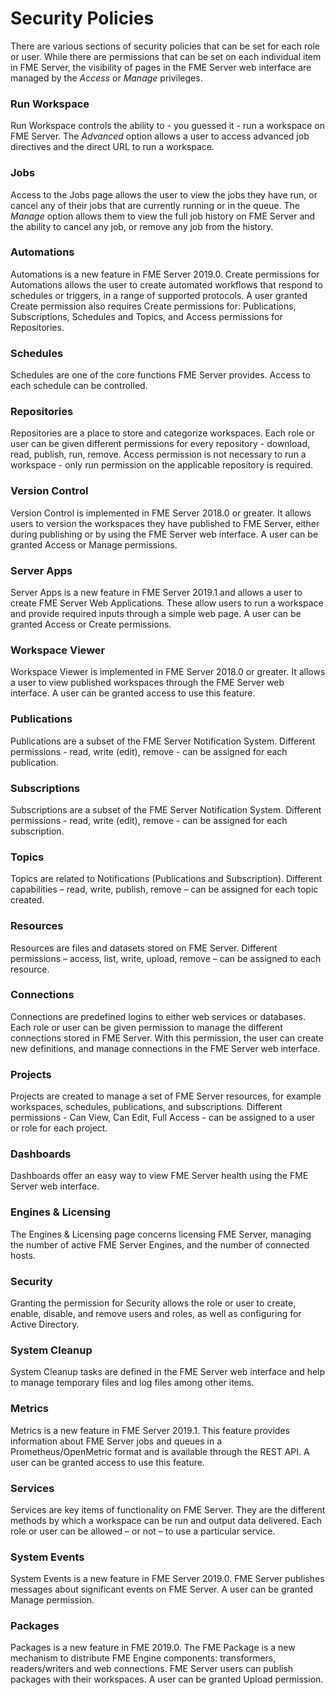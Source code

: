 # Security Policies #

There are various sections of security policies that can be set for each role or user. While there are permissions that can be set on each individual item in FME Server, the visibility of pages in the FME Server web interface are managed by the *Access* or *Manage* privileges.

### Run Workspace ###

Run Workspace controls the ability to - you guessed it - run a workspace on FME Server. The *Advanced* option allows a user to access advanced job directives and the direct URL to run a workspace.

### Jobs ###

Access to the Jobs page allows the user to view the jobs they have run, or cancel any of their jobs that are currently running or in the queue. The *Manage* option allows them to view the full job history on FME Server and the ability to cancel any job, or remove any job from the history.

### Automations ###

Automations is a new feature in FME Server 2019.0. Create permissions for Automations allows the user to create automated workflows that respond to schedules or triggers, in a range of supported protocols. A user granted Create permission also requires Create permissions for: Publications, Subscriptions, Schedules and Topics, and Access permissions for Repositories.

### Schedules ###

Schedules are one of the core functions FME Server provides. Access to each schedule can be controlled.

### Repositories ###

Repositories are a place to store and categorize workspaces. Each role or user can be given different permissions for every repository - download, read, publish, run, remove. Access permission is not necessary to run a workspace - only run permission on the applicable repository is required.

### Version Control ###

Version Control is implemented in FME Server 2018.0 or greater. It allows users to version the workspaces they have published to FME Server, either during publishing or by using the FME Server web interface. A user can be granted Access or Manage permissions.

### Server Apps ###

Server Apps is a new feature in FME Server 2019.1 and allows a user to create FME Server Web Applications. These allow users to run a workspace and provide required inputs through a simple web page.  A user can be granted Access or Create permissions.

### Workspace Viewer ###

Workspace Viewer is implemented in FME Server 2018.0 or greater. It allows a user to view published workspaces through the FME Server web interface.  A user can be granted access to use this feature.

### Publications ###

Publications are a subset of the FME Server Notification System. Different permissions - read, write (edit), remove - can be assigned for each publication.

### Subscriptions ###

Subscriptions are a subset of the FME Server Notification System. Different permissions - read, write (edit), remove - can be assigned for each subscription.

### Topics ###

Topics are related to Notifications (Publications and Subscription). Different capabilities – read, write, publish, remove – can be assigned for each topic created.

### Resources ###

Resources are files and datasets stored on FME Server. Different permissions – access, list, write, upload, remove – can be assigned to each resource.

### Connections ###

Connections are predefined logins to either web services or databases. Each role or user can be given permission to manage the different connections stored in FME Server. With this permission, the user can create new definitions, and manage connections in the FME Server web interface.

### Projects ###

Projects are created to manage a set of FME Server resources, for example workspaces, schedules, publications, and subscriptions. Different permissions - Can View, Can Edit, Full Access - can be assigned to a user or role for each project.

### Dashboards ###

Dashboards offer an easy way to view FME Server health using the FME Server web interface.

### Engines & Licensing ###

The Engines & Licensing page concerns licensing FME Server, managing the number of active FME Server Engines, and the number of connected hosts.

### Security ###

Granting the permission for Security allows the role or user to create, enable, disable, and remove users and roles, as well as configuring for Active Directory.

### System Cleanup ###

System Cleanup tasks are defined in the FME Server web interface and help to manage temporary files and log files among other items.

### Metrics ###

Metrics is a new feature in FME Server 2019.1. This feature provides information about FME Server jobs and queues in a Prometheus/OpenMetric format and is available through the REST API. A user can be granted access to use this feature.

### Services ###

Services are key items of functionality on FME Server. They are the different methods by which a workspace can be run and output data delivered. Each role or user can be allowed – or not – to use a particular service.

### System Events ###

System Events is a new feature in FME Server 2019.0. FME Server publishes messages about significant events on FME Server. A user can be granted Manage permission.

### Packages ###

Packages is a new feature in FME 2019.0. The FME Package is a new mechanism to distribute FME Engine components: transformers, readers/writers and web connections. FME Server users can publish packages with their workspaces. A user can be granted Upload permission.